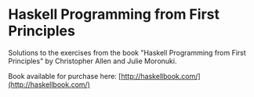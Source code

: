 # Haskell Programming from First Principles

Solutions to the exercises from the book "Haskell Programming from First Principles" by Christopher Allen and Julie Moronuki.

Book available for purchase here: [http://haskellbook.com/](http://haskellbook.com/)